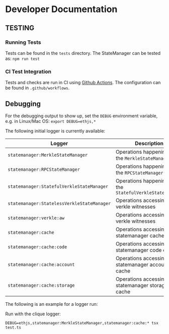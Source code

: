 # Developer Documentation

## TESTING

### Running Tests

Tests can be found in the `tests` directory. The StateManager can be tested as:
`npm run test`

### CI Test Integration

Tests and checks are run in CI using [Github Actions](https://github.com/ethereumjs/ethereumjs-monorepo/actions). The configuration can be found in `.github/workflows`.

## Debugging

For the debugging output to show up, set the `DEBUG` environment variable, e.g. in Linux/Mac OS:
`export DEBUG=ethjs,*`

The following initial logger is currently available:

| Logger                                     | Description                                              |
| ------------------------------------------ | -------------------------------------------------------- |
| `statemanager:MerkleStateManager`          | Operations happening on the `MerkleStateManager`         |
| `statemanager:RPCStateManager`             | Operations happening on the `RPCStateManager`            |
| `statemanager:StatefulVerkleStateManager`  | Operations happening on the `StatefulVerkleStateManager` |
| `statemanager:StatelessVerkleStateManager` | Operations accessing verkle witnesses                    |
| `statemanager:verkle:aw`                   | Operations accessing verkle witnesses                    |
| `statemanager:cache`                       | Operations accessing statemanager caches                 |
| `statemanager:cache:code`                  | Operations accessing statemanager code cache             |
| `statemanager:cache:account`               | Operations accessing statemanager account cache          |
| `statemanager:cache:storage`               | Operations accessing statemanager storage cache          |

The following is an example for a logger run:

Run with the clique logger:

```shell
DEBUG=ethjs,statemanager:MerkleStateManager,statemanager:cache:* tsx test.ts
```
